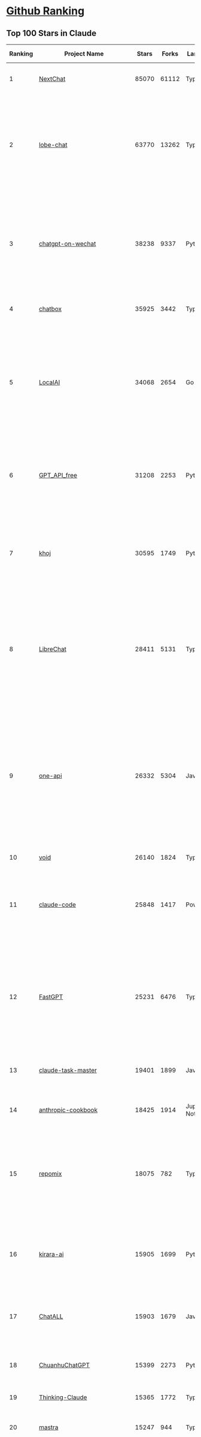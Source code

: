 [Github Ranking](../README.md)
==========

## Top 100 Stars in Claude

| Ranking | Project Name | Stars | Forks | Language | Open Issues | Description | Last Commit |
| ------- | ------------ | ----- | ----- | -------- | ----------- | ----------- | ----------- |
| 1 | [NextChat](https://github.com/ChatGPTNextWeb/NextChat) | 85070 | 61112 | TypeScript | 652 | ✨ Light and Fast AI Assistant. Support: Web \| iOS \| MacOS \| Android \|  Linux \| Windows | 2025-07-23T14:32:14Z |
| 2 | [lobe-chat](https://github.com/lobehub/lobe-chat) | 63770 | 13262 | TypeScript | 847 | 🤯 Lobe Chat - an open-source, modern design AI chat framework. Supports multiple AI providers (OpenAI / Claude 4 / Gemini / DeepSeek / Ollama / Qwen), Knowledge Base (file upload / RAG ), one click install MCP Marketplace and Artifacts / Thinking. One-click FREE deployment of your private AI Agent application. | 2025-07-25T00:34:49Z |
| 3 | [chatgpt-on-wechat](https://github.com/zhayujie/chatgpt-on-wechat) | 38238 | 9337 | Python | 300 | 基于大模型搭建的聊天机器人，同时支持 微信公众号、企业微信应用、飞书、钉钉 等接入，可选择ChatGPT/Claude/DeepSeek/文心一言/讯飞星火/通义千问/ Gemini/GLM-4/Kimi/LinkAI，能处理文本、语音和图片，访问操作系统和互联网，支持基于自有知识库进行定制企业智能客服。 | 2025-06-29T14:41:10Z |
| 4 | [chatbox](https://github.com/chatboxai/chatbox) | 35925 | 3442 | TypeScript | 782 | User-friendly Desktop Client App for AI Models/LLMs (GPT, Claude, Gemini, Ollama...) | 2025-07-23T06:16:25Z |
| 5 | [LocalAI](https://github.com/mudler/LocalAI) | 34068 | 2654 | Go | 425 | :robot: The free, Open Source alternative to OpenAI, Claude and others. Self-hosted and local-first. Drop-in replacement for OpenAI,  running on consumer-grade hardware. No GPU required. Runs gguf, transformers, diffusers and many more models architectures. Features: Generate Text, Audio, Video, Images, Voice Cloning, Distributed, P2P inference | 2025-07-24T20:53:10Z |
| 6 | [GPT_API_free](https://github.com/chatanywhere/GPT_API_free) | 31208 | 2253 | Python | 21 | Free ChatGPT&DeepSeek API Key，免费ChatGPT&DeepSeek API。免费接入DeepSeek API和GPT4 API，支持 gpt \| deepseek \| claude \| gemini \| grok 等排名靠前的常用大模型。 | 2025-07-18T15:32:32Z |
| 7 | [khoj](https://github.com/khoj-ai/khoj) | 30595 | 1749 | Python | 75 | Your AI second brain. Self-hostable. Get answers from the web or your docs. Build custom agents, schedule automations, do deep research. Turn any online or local LLM into your personal, autonomous AI (gpt, claude, gemini, llama, qwen, mistral). Get started - free. | 2025-07-20T02:32:45Z |
| 8 | [LibreChat](https://github.com/danny-avila/LibreChat) | 28411 | 5131 | TypeScript | 161 | Enhanced ChatGPT Clone: Features Agents, DeepSeek, Anthropic, AWS, OpenAI, Responses API, Azure, Groq, o1, GPT-4o, Mistral, OpenRouter, Vertex AI, Gemini, Artifacts, AI model switching, message search, Code Interpreter, langchain, DALL-E-3, OpenAPI Actions, Functions, Secure Multi-User Auth, Presets, open-source for self-hosting. Active project. | 2025-07-25T04:04:13Z |
| 9 | [one-api](https://github.com/songquanpeng/one-api) | 26332 | 5304 | JavaScript | 866 | LLM API 管理 & 分发系统，支持 OpenAI、Azure、Anthropic Claude、Google Gemini、DeepSeek、字节豆包、ChatGLM、文心一言、讯飞星火、通义千问、360 智脑、腾讯混元等主流模型，统一 API 适配，可用于 key 管理与二次分发。单可执行文件，提供 Docker 镜像，一键部署，开箱即用。LLM API management & key redistribution system, unifying multiple providers under a single API. Single binary, Docker-ready, with an English UI. | 2025-07-18T18:11:50Z |
| 10 | [void](https://github.com/voideditor/void) | 26140 | 1824 | TypeScript | 236 | None | 2025-07-22T08:53:37Z |
| 11 | [claude-code](https://github.com/anthropics/claude-code) | 25848 | 1417 | PowerShell | 2412 | Claude Code is an agentic coding tool that lives in your terminal, understands your codebase, and helps you code faster by executing routine tasks, explaining complex code, and handling git workflows - all through natural language commands. | 2025-07-24T21:01:32Z |
| 12 | [FastGPT](https://github.com/labring/FastGPT) | 25231 | 6476 | TypeScript | 579 | FastGPT is a knowledge-based platform built on the LLMs, offers a comprehensive suite of out-of-the-box capabilities such as data processing, RAG retrieval, and visual AI workflow orchestration, letting you easily develop and deploy complex question-answering systems without the need for extensive setup or configuration. | 2025-07-25T02:13:58Z |
| 13 | [claude-task-master](https://github.com/eyaltoledano/claude-task-master) | 19401 | 1899 | JavaScript | 106 | An AI-powered task-management system you can drop into Cursor, Lovable, Windsurf, Roo, and others. | 2025-07-24T15:33:43Z |
| 14 | [anthropic-cookbook](https://github.com/anthropics/anthropic-cookbook) | 18425 | 1914 | Jupyter Notebook | 37 | A collection of notebooks/recipes showcasing some fun and effective ways of using Claude. | 2025-06-24T18:37:57Z |
| 15 | [repomix](https://github.com/yamadashy/repomix) | 18075 | 782 | TypeScript | 95 | 📦 Repomix is a powerful tool that packs your entire repository into a single, AI-friendly file. Perfect for when you need to feed your codebase to Large Language Models (LLMs) or other AI tools like Claude, ChatGPT, DeepSeek, Perplexity, Gemini, Gemma, Llama, Grok, and more. | 2025-07-24T15:15:40Z |
| 16 | [kirara-ai](https://github.com/lss233/kirara-ai) | 15905 | 1699 | Python | 13 | 🤖 可 DIY 的 多模态 AI 聊天机器人 \| 🚀 快速接入 微信、 QQ、Telegram、等聊天平台 \| 🦈支持DeepSeek、Grok、Claude、Ollama、Gemini、OpenAI \| 工作流系统、网页搜索、AI画图、人设调教、虚拟女仆、语音对话 \|  | 2025-06-28T19:24:48Z |
| 17 | [ChatALL](https://github.com/ai-shifu/ChatALL) | 15903 | 1679 | JavaScript | 227 |  Concurrently chat with ChatGPT, Bing Chat, Bard, Alpaca, Vicuna, Claude, ChatGLM, MOSS, 讯飞星火, 文心一言 and more, discover the best answers | 2025-07-18T06:06:56Z |
| 18 | [ChuanhuChatGPT](https://github.com/GaiZhenbiao/ChuanhuChatGPT) | 15399 | 2273 | Python | 122 | GUI for ChatGPT API and many LLMs. Supports agents, file-based QA, GPT finetuning and query with web search. All with a neat UI. | 2025-03-13T09:36:38Z |
| 19 | [Thinking-Claude](https://github.com/richards199999/Thinking-Claude) | 15365 | 1772 | TypeScript | 0 | Let your Claude able to think | 2025-03-10T04:02:46Z |
| 20 | [mastra](https://github.com/mastra-ai/mastra) | 15247 | 944 | TypeScript | 195 | The TypeScript AI agent framework. ⚡ Assistants, RAG, observability. Supports any LLM: GPT-4, Claude, Gemini, Llama. | 2025-07-25T02:10:14Z |
| 21 | [LangBot](https://github.com/langbot-app/LangBot) | 12654 | 985 | Python | 100 | 🤩 Easy-to-use global IM bot platform designed for the LLM era / 简单易用的大模型即时通信机器人开发平台 ⚡️ Bots for QQ / QQ频道 / Discord / WeChat（微信）/ Telegram / 飞书 / 钉钉 / Slack 🧩 Integrated with ChatGPT、DeepSeek、Dify、n8n、Claude、Google Gemini、xAI、PPIO、Ollama、阿里云百炼、SiliconFlow、Qwen、Moonshot(Kimi K2)、SillyTraven、MCP、WeClone etc. LLM & Agent & RAG | 2025-07-24T14:42:32Z |
| 22 | [awesome-chatgpt-zh](https://github.com/EmbraceAGI/awesome-chatgpt-zh) | 11247 | 927 | Python | 0 | ChatGPT 中文指南🔥，ChatGPT 中文调教指南，指令指南，应用开发指南，精选资源清单，更好的使用 chatGPT 让你的生产力 up up up! 🚀 | 2024-11-05T10:24:21Z |
| 23 | [claude-engineer](https://github.com/Doriandarko/claude-engineer) | 11087 | 1165 | Python | 12 | Claude Engineer is an interactive command-line interface (CLI) that leverages the power of Anthropic's Claude-3.5-Sonnet model to assist with software development tasks.This framework enables Claude to generate and manage its own tools, continuously expanding its capabilities through conversation. Available both as a CLI and a modern web interface | 2024-12-12T22:08:15Z |
| 24 | [SuperClaude_Framework](https://github.com/SuperClaude-Org/SuperClaude_Framework) | 10506 | 943 | Python | 19 | A configuration framework that enhances Claude Code with specialized commands, cognitive personas, and development methodologies. | 2025-07-24T11:01:14Z |
| 25 | [claudia](https://github.com/getAsterisk/claudia) | 9726 | 773 | TypeScript | 131 | A powerful GUI app and Toolkit for Claude Code - Create custom agents, manage interactive Claude Code sessions, run secure background agents, and more. | 2025-07-22T15:47:14Z |
| 26 | [new-api](https://github.com/QuantumNous/new-api) | 8907 | 1718 | Go | 260 | AI模型接口管理与分发系统，支持将多种大模型转为统一格式调用，支持OpenAI、Claude等格式，可供个人或者企业内部管理与分发渠道使用，本项目基于One API二次开发。🍥 The next-generation LLM gateway and AI asset management system supports multiple languages. | 2025-07-24T15:29:04Z |
| 27 | [opencode](https://github.com/opencode-ai/opencode) | 8905 | 670 | Go | 113 | A powerful AI coding agent. Built for the terminal. | 2025-07-01T09:52:20Z |
| 28 | [coai](https://github.com/coaidev/coai) | 8477 | 1135 | TypeScript | 23 | 🚀 Next Generation AI One-Stop Internationalization Solution. 🚀 下一代 AI 一站式 B/C 端解决方案，支持 OpenAI，Midjourney，Claude，讯飞星火，Stable Diffusion，DALL·E，ChatGLM，通义千问，腾讯混元，360 智脑，百川 AI，火山方舟，新必应，Gemini，Moonshot 等模型，支持对话分享，自定义预设，云端同步，模型市场，支持弹性计费和订阅计划模式，支持图片解析，支持联网搜索，支持模型缓存，丰富美观的后台管理与仪表盘数据统计。 | 2025-07-05T08:57:15Z |
| 29 | [BlackFriday-GPTs-Prompts](https://github.com/friuns2/BlackFriday-GPTs-Prompts) | 8312 | 1234 | None | 105 | List of free GPTs that doesn't require plus subscription  | 2024-11-08T11:03:14Z |
| 30 | [CL4R1T4S](https://github.com/elder-plinius/CL4R1T4S) | 8181 | 1738 | None | 15 | AI SYSTEMS TRANSPARENCY FOR ALL! - LEAKED SYSTEM PROMPTS FOR CHATGPT, GEMINI, GROK, CLAUDE, PERPLEXITY, CURSOR, WINDSURF, DEVIN, REPLIT, AND MORE! | 2025-07-13T15:35:45Z |
| 31 | [system_prompts_leaks](https://github.com/asgeirtj/system_prompts_leaks) | 7909 | 1788 | JavaScript | 1 | Collection of extracted System Prompts from popular chatbots like ChatGPT, Claude & Gemini | 2025-07-24T22:53:12Z |
| 32 | [Noi](https://github.com/lencx/Noi) | 7783 | 592 | JavaScript | 164 | 🚀 Power Your World with AI - Explore, Extend, Empower. | 2025-05-01T02:21:25Z |
| 33 | [promptfoo](https://github.com/promptfoo/promptfoo) | 7693 | 620 | TypeScript | 178 | Test your prompts, agents, and RAGs. Red teaming, pentesting, and vulnerability scanning for LLMs. Compare performance of GPT, Claude, Gemini, Llama, and more. Simple declarative configs with command line and CI/CD integration. | 2025-07-25T03:50:30Z |
| 34 | [Upsonic](https://github.com/Upsonic/Upsonic) | 7609 | 716 | Python | 51 | The most reliable AI agent framework that supports MCP. | 2025-07-22T17:30:59Z |
| 35 | [aichat](https://github.com/sigoden/aichat) | 7480 | 490 | Rust | 1 | All-in-one LLM CLI tool featuring Shell Assistant, Chat-REPL, RAG, AI Tools & Agents, with access to OpenAI, Claude, Gemini, Ollama, Groq, and more. | 2025-07-20T23:23:46Z |
| 36 | [claude-code-router](https://github.com/musistudio/claude-code-router) | 7387 | 541 | TypeScript | 167 | Use Claude Code as the foundation for coding infrastructure, allowing you to decide how to interact with the model while enjoying updates from Anthropic. | 2025-07-23T04:21:01Z |
| 37 | [context-engineering-intro](https://github.com/coleam00/context-engineering-intro) | 7085 | 1426 | Python | 11 | Context engineering is the new vibe coding - it's the way to actually make AI coding assistants work. Claude Code is the best for this so that's what this repo is centered around, but you can apply this strategy with any AI coding assistant! | 2025-07-21T16:28:55Z |
| 38 | [opencommit](https://github.com/di-sukharev/opencommit) | 6785 | 370 | JavaScript | 158 | top #1 and most feature rich GPT wrapper for git — generate commit messages with an LLM in 1 sec — works best with Claude or GPT, supports local models too | 2025-07-23T14:12:44Z |
| 39 | [fastapi_mcp](https://github.com/tadata-org/fastapi_mcp) | 6702 | 554 | Python | 63 | Expose your FastAPI endpoints as Model Context Protocol (MCP) tools, with Auth! | 2025-07-23T18:00:50Z |
| 40 | [deep-searcher](https://github.com/zilliztech/deep-searcher) | 6588 | 650 | Python | 38 | Open Source Deep Research Alternative to Reason and Search on Private Data. Written in Python. | 2025-07-10T12:40:41Z |
| 41 | [awesome-claude-code](https://github.com/hesreallyhim/awesome-claude-code) | 6419 | 328 | Python | 6 | A curated list of awesome commands, files, and workflows for Claude Code | 2025-07-24T06:55:21Z |
| 42 | [llamacoder](https://github.com/Nutlope/llamacoder) | 6309 | 1498 | TypeScript | 45 | Open source Claude Artifacts – built with Llama 3.1 405B | 2025-07-25T03:30:07Z |
| 43 | [analysis_claude_code](https://github.com/shareAI-lab/analysis_claude_code) | 6227 | 1357 | JavaScript | 0 | 本仓库包含对 Claude Code v1.0.33 进行逆向工程的完整研究和分析资料。包括对混淆源代码的深度技术分析、系统架构文档，以及重构 Claude      Code agent 系统的实现蓝图。主要发现包括实时 Steering 机制、多 Agent      架构、智能上下文管理和工具执行管道。该项目为理解现代 AI agent 系统设计和实现提供技术参考。 | 2025-07-19T13:16:33Z |
| 44 | [code2prompt](https://github.com/mufeedvh/code2prompt) | 6095 | 338 | MDX | 13 | A CLI tool to convert your codebase into a single LLM prompt with source tree, prompt templating, and token counting. | 2025-07-21T21:36:07Z |
| 45 | [opencompass](https://github.com/open-compass/opencompass) | 5732 | 630 | Python | 323 | OpenCompass is an LLM evaluation platform, supporting a wide range of models (Llama3, Mistral, InternLM2,GPT-4,LLaMa2, Qwen,GLM, Claude, etc) over 100+ datasets. | 2025-07-22T14:13:11Z |
| 46 | [fragments](https://github.com/e2b-dev/fragments) | 5654 | 767 | TypeScript | 7 | Open-source Next.js template for building apps that are fully generated by AI. By E2B. | 2025-07-23T14:44:58Z |
| 47 | [kilocode](https://github.com/Kilo-Org/kilocode) | 5494 | 463 | TypeScript | 133 | Open Source AI coding assistant for planning, building, and fixing code. We're a superset of Roo, Cline, and our own features. Follow us: kilocode.ai/social | 2025-07-24T23:52:36Z |
| 48 | [deepclaude](https://github.com/getAsterisk/deepclaude) | 5279 | 434 | Rust | 48 | A high-performance LLM inference API and Chat UI that integrates DeepSeek R1's CoT reasoning traces with Anthropic Claude models. | 2025-05-21T11:58:16Z |
| 49 | [ccusage](https://github.com/ryoppippi/ccusage) | 5155 | 154 | TypeScript | 24 | A CLI tool for analyzing Claude Code usage from local JSONL files. | 2025-07-25T01:33:15Z |
| 50 | [zen-mcp-server](https://github.com/BeehiveInnovations/zen-mcp-server) | 5149 | 464 | Python | 51 | The power of Claude Code + [Gemini / OpenAI / Grok / OpenRouter / Ollama / Custom Model / All Of The Above] working as one. | 2025-06-30T09:51:14Z |
| 51 | [codecompanion.nvim](https://github.com/olimorris/codecompanion.nvim) | 4606 | 275 | Lua | 0 | ✨ AI-powered coding, seamlessly in Neovim | 2025-07-24T22:00:15Z |
| 52 | [chinese-llm-benchmark](https://github.com/jeinlee1991/chinese-llm-benchmark) | 4567 | 186 | None | 27 | ReLE中文大模型能力评测（持续更新）：目前已囊括257个大模型，覆盖chatgpt、gpt-4.1、o4-mini、谷歌gemini-2.5、Claude、智谱GLM-Z1、文心一言、qwen-max、百川、讯飞星火、商汤senseChat、minimax等商用模型， 以及DeepSeek-R1-0528、qwq-32b、deepseek-v3、qwen3、llama4、phi-4、glm4、gemma3、mistral、书生internLM2.5等开源大模型。不仅提供排行榜，也提供规模超200万的大模型缺陷库！方便广大社区研究分析、改进大模型。 | 2025-07-24T08:44:32Z |
| 53 | [claude-coder](https://github.com/kodu-ai/claude-coder) | 4464 | 175 | TypeScript | 28 | Kodu is an autonomous coding agent that lives in your IDE. It is a VSCode extension that can help you build your dream project step by step by leveraging the latest technologies in automated coding agents  | 2025-04-30T10:21:02Z |
| 54 | [mcp-playwright](https://github.com/executeautomation/mcp-playwright) | 4416 | 366 | TypeScript | 28 | Playwright Model Context Protocol Server - Tool to automate Browsers and APIs in Claude Desktop, Cline, Cursor IDE and More 🔌 | 2025-06-20T21:28:21Z |
| 55 | [GodMode](https://github.com/smol-ai/GodMode) | 4298 | 346 | TypeScript | 50 | AI Chat Browser: Fast, Full webapp access to ChatGPT / Claude / Bard / Bing / Llama2! I use this 20 times a day. | 2024-07-29T00:31:03Z |
| 56 | [free-llm-api-resources](https://github.com/cheahjs/free-llm-api-resources) | 4297 | 374 | Python | 5 | A list of free LLM inference resources accessible via API. | 2025-07-24T01:44:59Z |
| 57 | [maestro](https://github.com/Doriandarko/maestro) | 4257 | 656 | Python | 32 | A framework for Claude Opus to intelligently orchestrate subagents. | 2024-07-01T06:49:15Z |
| 58 | [bot-on-anything](https://github.com/zhayujie/bot-on-anything) | 4099 | 926 | Python | 263 | A large model-based chatbot builder that can quickly integrate AI models (including ChatGPT, Claude, Gemini) into various software applications (such as Telegram, Gmail, Slack, and websites). | 2025-01-03T14:13:51Z |
| 59 | [n8n-mcp](https://github.com/czlonkowski/n8n-mcp) | 4075 | 764 | TypeScript | 29 | A MCP for Claude Desktop / Claude Code / Windsurf / Cursor to build n8n workflows for you  | 2025-07-23T17:20:04Z |
| 60 | [mcp-chrome](https://github.com/hangwin/mcp-chrome) | 4023 | 307 | TypeScript | 41 | Chrome MCP Server is a Chrome extension-based Model Context Protocol (MCP) server that exposes your Chrome browser functionality to AI assistants like Claude, enabling complex browser automation, content analysis, and semantic search. | 2025-07-22T15:47:25Z |
| 61 | [DesktopCommanderMCP](https://github.com/wonderwhy-er/DesktopCommanderMCP) | 4009 | 443 | JavaScript | 49 | This is MCP server for Claude that gives it terminal control, file system search and diff file editing capabilities | 2025-07-23T19:56:19Z |
| 62 | [obsidian-smart-connections](https://github.com/brianpetro/obsidian-smart-connections) | 3924 | 229 | JavaScript | 384 | Chat with your notes & see links to related content with AI embeddings. Use local models or 100+ via APIs like Claude, Gemini, ChatGPT & Llama 3 | 2025-07-24T12:01:28Z |
| 63 | [firecrawl-mcp-server](https://github.com/mendableai/firecrawl-mcp-server) | 3916 | 382 | JavaScript | 31 | 🔥 Official Firecrawl MCP Server - Adds powerful web scraping to Cursor, Claude and any other LLM clients. | 2025-07-24T15:32:50Z |
| 64 | [forge](https://github.com/antinomyhq/forge) | 3906 | 1201 | Rust | 52 | AI enabled pair programmer for Claude, GPT, O Series, Grok, Deepseek, Gemini and 300+ models | 2025-07-25T03:33:09Z |
| 65 | [casibase](https://github.com/casibase/casibase) | 3878 | 455 | Go | 41 | ⚡️AI Cloud OS: Open-source enterprise-level AI knowledge base and MCP (model-context-protocol)/A2A (agent-to-agent) management platform with admin UI, user management and Single-Sign-On⚡️, supports ChatGPT, Claude, Llama, Ollama, HuggingFace, etc., chat bot demo: https://ai.casibase.com, admin UI demo: https://ai-admin.casibase.com | 2025-07-24T16:40:24Z |
| 66 | [deepchat](https://github.com/ThinkInAIXYZ/deepchat) | 3723 | 470 | TypeScript | 59 | 🐬DeepChat - A smart assistant that connects powerful AI to your personal world | 2025-07-25T03:47:24Z |
| 67 | [every-chatgpt-gui](https://github.com/billmei/every-chatgpt-gui) | 3662 | 256 | None | 4 | Every front-end GUI client for ChatGPT, Claude, and other LLMs | 2025-07-01T01:16:17Z |
| 68 | [claude-squad](https://github.com/smtg-ai/claude-squad) | 3580 | 233 | Go | 42 | Manage multiple AI terminal agents like Claude Code, Aider, Codex, OpenCode, and Amp. | 2025-07-23T18:16:44Z |
| 69 | [git-mcp](https://github.com/idosal/git-mcp) | 3544 | 246 | TypeScript | 26 | Put an end to code hallucinations! GitMCP is a free, open-source, remote MCP server for any GitHub project | 2025-07-23T14:40:34Z |
| 70 | [Awesome-MCP-ZH](https://github.com/yzfly/Awesome-MCP-ZH) | 3441 | 203 | None | 0 | MCP 资源精选， MCP指南，Claude MCP，MCP Servers, MCP Clients | 2025-06-29T13:28:11Z |
| 71 | [Claude-Code-Usage-Monitor](https://github.com/Maciek-roboblog/Claude-Code-Usage-Monitor) | 3318 | 145 | Python | 25 | Real-time Claude Code usage monitor with predictions and warnings | 2025-07-23T22:21:44Z |
| 72 | [mcp](https://github.com/BrowserMCP/mcp) | 3297 | 219 | TypeScript | 59 | Browser MCP is a Model Context Provider (MCP) server that allows AI applications to control your browser | 2025-04-24T21:49:44Z |
| 73 | [AChat](https://github.com/AprilNEA/AChat) | 3269 | 1211 | TypeScript | 22 | 🌊 AChat - An open-source/self-hosted/local-first AI platform, designed for enterprises and teams, perfectly combining powerful local processing capabilities with seamless remote synchronization. | 2025-07-17T09:09:21Z |
| 74 | [agent-rules](https://github.com/steipete/agent-rules) | 3217 | 239 | Shell | 6 | Rules and Knowledge to work better with agents such as Claude Code or Cursor | 2025-06-25T10:15:57Z |
| 75 | [awesome-ai-system-prompts](https://github.com/dontriskit/awesome-ai-system-prompts) | 3216 | 537 | TypeScript | 2 | 🧠 Curated collection of system prompts for top AI tools. Perfect for AI agent builders and prompt engineers. Incuding: ChatGPT, Claude, Perplexity, Manus, Claude-Code, Loveable, v0, Grok, same new, windsurf, notion, and MetaAI.  | 2025-07-19T00:00:09Z |
| 76 | [claude-flow](https://github.com/ruvnet/claude-flow) | 3148 | 454 | TypeScript | 78 | Claude-Flow v2.0.0 Alpha represents a revolutionary leap in AI-powered development orchestration. Built from the ground up with enterprise-grade architecture, advanced swarm intelligence, and seamless Claude Code integration. | 2025-07-24T23:14:17Z |
| 77 | [Awesome-ChatGPT-prompts-ZH_CN](https://github.com/L1Xu4n/Awesome-ChatGPT-prompts-ZH_CN) | 3078 | 167 | None | 12 | 如何将ChatGPT调教成一只猫娘 | 2023-07-18T15:57:44Z |
| 78 | [awesome-claude-prompts](https://github.com/langgptai/awesome-claude-prompts) | 2992 | 302 | None | 0 | This repo includes Claude prompt curation to use Claude better. | 2025-03-01T00:29:09Z |
| 79 | [VLMEvalKit](https://github.com/open-compass/VLMEvalKit) | 2784 | 455 | Python | 138 | Open-source evaluation toolkit of large multi-modality models (LMMs), support 220+ LMMs, 80+ benchmarks | 2025-07-23T08:06:29Z |
| 80 | [DeepClaude](https://github.com/ErlichLiu/DeepClaude) | 2711 | 505 | Python | 22 | Unleash Next-Level AI! 🚀  💻 Code Generation: DeepSeek r1 + Claude 3.7 Sonnet - Unparalleled Performance! 📝 Content Creation: DeepSeek r1 + Gemini 2.5 Pro - Superior Quality! 🔌 OpenAI-Compatible. 🌊 Streaming & Non-Streaming Support.  ✨ Experience the Future of AI – Today! Click to Try Now! ✨ | 2025-07-16T09:08:40Z |
| 81 | [aide](https://github.com/nicepkg/aide) | 2634 | 192 | TypeScript | 34 | Conquer Any Code in VSCode: One-Click Comments, Conversions, UI-to-Code, and AI Batch Processing of Files! 在 VSCode 中征服任何代码：一键注释、转换、UI 图生成代码、AI 批量处理文件！💪 | 2025-05-06T02:52:46Z |
| 82 | [ruby_llm](https://github.com/crmne/ruby_llm) | 2597 | 191 | Ruby | 36 | Stop juggling AI SDKs! RubyLLM offers one delightful Ruby interface for OpenAI, Anthropic, Gemini, Bedrock, OpenRouter, DeepSeek, Ollama & compatible APIs. Chat, Vision, Audio, PDF, Images, Embeddings, Tools, Streaming & Rails integration. | 2025-07-24T14:30:41Z |
| 83 | [unity-mcp](https://github.com/justinpbarnett/unity-mcp) | 2580 | 356 | C# | 45 | A Unity MCP server that allows MCP clients like Claude Desktop or Cursor to perform Unity Editor actions. | 2025-07-24T03:32:53Z |
| 84 | [poe-api](https://github.com/ading2210/poe-api) | 2509 | 316 | Python | 39 | [UNMAINTAINED] A reverse engineered Python API wrapper for Quora's Poe, which provides free access to ChatGPT, GPT-4, and Claude. | 2023-09-18T04:56:52Z |
| 85 | [griptape](https://github.com/griptape-ai/griptape) | 2352 | 195 | Python | 65 | Modular Python framework for AI agents and workflows with chain-of-thought reasoning, tools, and memory.  | 2025-07-24T21:31:38Z |
| 86 | [claudecodeui](https://github.com/siteboon/claudecodeui) | 2267 | 273 | JavaScript | 31 | Use Claude Code on mobile and web with Claude Code UI. Claude Code UI free open source webui/GUI that helps you manage your Claude Code session and projects remotely | 2025-07-23T13:39:26Z |
| 87 | [elia](https://github.com/darrenburns/elia) | 2229 | 136 | Python | 13 | A snappy, keyboard-centric terminal user interface for interacting with large language models. Chat with ChatGPT, Claude, Llama 3, Phi 3, Mistral, Gemma and more. | 2024-10-10T19:12:52Z |
| 88 | [gpt-load](https://github.com/tbphp/gpt-load) | 2205 | 98 | Go | 5 | 智能密钥轮询的多渠道 AI 代理。 Multi-channel AI proxy with intelligent key rotation. | 2025-07-24T14:30:49Z |
| 89 | [claude-code-action](https://github.com/anthropics/claude-code-action) | 2115 | 965 | TypeScript | 89 | None | 2025-07-24T21:53:16Z |
| 90 | [papersgpt-for-zotero](https://github.com/papersgpt/papersgpt-for-zotero) | 1794 | 55 | JavaScript | 43 | Chat Multiple PDFs in Zotero AI with Gemini, Grok 4, DeepSeek, GPT, ChatGPT, Claude, OpenRouter, Gemma 3, Qwen 3 | 2025-07-10T17:02:38Z |
| 91 | [DevDocs](https://github.com/cyberagiinc/DevDocs) | 1780 | 164 | TypeScript | 9 | Completely free, private, UI based Tech Documentation MCP server. Designed for coders and software developers in mind. Easily integrate into Cursor, Windsurf, Cline, Roo Code, Claude Desktop App  | 2025-06-12T12:30:58Z |
| 92 | [dialoqbase](https://github.com/n4ze3m/dialoqbase) | 1769 | 279 | TypeScript | 40 | Create chatbots with ease | 2024-10-15T14:24:20Z |
| 93 | [tokencost](https://github.com/AgentOps-AI/tokencost) | 1751 | 87 | Python | 11 | Easy token price estimates for 400+ LLMs. TokenOps. | 2025-07-25T00:12:32Z |
| 94 | [ax](https://github.com/ax-llm/ax) | 1701 | 121 | TypeScript | 7 | The pretty much "official" DSPy framework for Typescript | 2025-07-24T01:41:29Z |
| 95 | [prism](https://github.com/prism-php/prism) | 1692 | 152 | PHP | 17 | A unified interface for working with LLMs in Laravel | 2025-07-24T18:40:55Z |
| 96 | [GalTransl](https://github.com/GalTransl/GalTransl) | 1650 | 112 | Python | 25 | 支持GPT-4/Claude/Deepseek/Sakura等大语言模型的Galgame自动化翻译解决方案  Automated translation solution for visual novels supporting GPT-4/Claude/Deepseek/Sakura | 2025-07-24T09:03:40Z |
| 97 | [Thinking_in_Java_MindMapping](https://github.com/LjyYano/Thinking_in_Java_MindMapping) | 1612 | 462 | None | 0 | 编程笔记、观影指南、读书笔记、生活感悟、Switch 游戏 | 2025-05-23T10:35:23Z |
| 98 | [claude-code-proxy](https://github.com/1rgs/claude-code-proxy) | 1587 | 230 | Python | 23 | Run Claude Code on OpenAI models | 2025-04-14T18:03:57Z |
| 99 | [llm-ui](https://github.com/richardgill/llm-ui) | 1531 | 76 | TypeScript | 10 | The React library for LLMs | 2025-07-02T12:52:26Z |
| 100 | [codemcp](https://github.com/ezyang/codemcp) | 1499 | 120 | Python | 38 | Coding assistant MCP for Claude Desktop | 2025-06-04T01:38:34Z |

